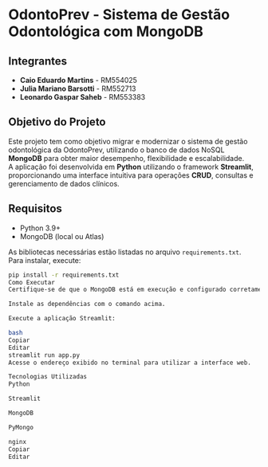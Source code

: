 # OdontoPrev - Sistema de Gestão Odontológica com MongoDB

## Integrantes

- **Caio Eduardo Martins** - RM554025  
- **Julia Mariano Barsotti** - RM552713  
- **Leonardo Gaspar Saheb** - RM553383  

## Objetivo do Projeto

Este projeto tem como objetivo migrar e modernizar o sistema de gestão odontológica da OdontoPrev, utilizando o banco de dados NoSQL **MongoDB** para obter maior desempenho, flexibilidade e escalabilidade.  
A aplicação foi desenvolvida em **Python** utilizando o framework **Streamlit**, proporcionando uma interface intuitiva para operações **CRUD**, consultas e gerenciamento de dados clínicos.

## Requisitos

- Python 3.9+
- MongoDB (local ou Atlas)

As bibliotecas necessárias estão listadas no arquivo `requirements.txt`.  
Para instalar, execute:

```bash
pip install -r requirements.txt
Como Executar
Certifique-se de que o MongoDB está em execução e configurado corretamente.

Instale as dependências com o comando acima.

Execute a aplicação Streamlit:

bash
Copiar
Editar
streamlit run app.py
Acesse o endereço exibido no terminal para utilizar a interface web.

Tecnologias Utilizadas
Python

Streamlit

MongoDB

PyMongo

nginx
Copiar
Editar
